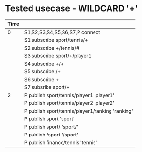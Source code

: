 # Tested usecase - WILDCARD '+'

| Time      | |
| ---       | --- |
| 0         | S1,S2,S3,S4,S5,S6,S7,P connect |
|           | S1 subscribe sport/tennis/+
|           | S2 subscribe +/tennis/#
|           | S3 subscribe sport/+/player1
|           | S4 subscribe +/+
|           | S5 subscribe /+
|           | S6 subscribe +
|           | S7 subsribe sport/+
| 2         | P publish sport/tennis/player1 'player1'
|           | P publish sport/tennis/player2 'player2'
|           | P publish sport/tennis/player1/ranking 'ranking'
|           | P publish sport 'sport'
|           | P publish sport/ 'sport/'
|           | P publish /sport '/sport'
|           | P publish finance/tennis 'tennis'
